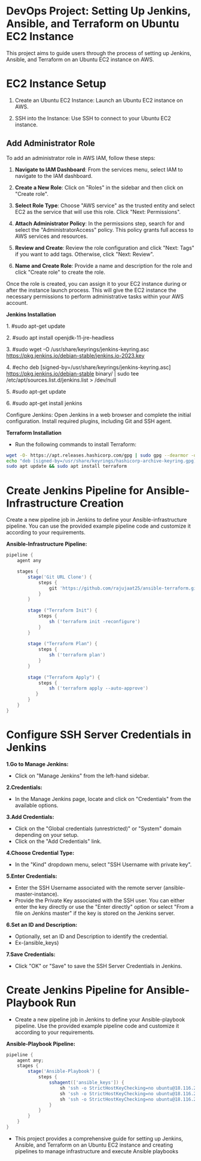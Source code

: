 # DevOps Project: Setting Up Jenkins, Ansible, and Terraform on Ubuntu EC2 Instance
This project aims to guide users through the process of setting up Jenkins, Ansible, and Terraform on an Ubuntu EC2 instance on AWS.

# EC2 Instance Setup

1. Create an Ubuntu EC2 Instance: Launch an Ubuntu EC2 instance on AWS.

2. SSH into the Instance: Use SSH to connect to your Ubuntu EC2 instance.

## Add Administrator Role

To add an administrator role in AWS IAM, follow these steps:

1. **Navigate to IAM Dashboard**: From the services menu, select IAM to navigate to the IAM dashboard.

2. **Create a New Role**: Click on "Roles" in the sidebar and then click on "Create role".

3. **Select Role Type**: Choose "AWS service" as the trusted entity and select EC2 as the service that will use this role. Click "Next: Permissions".

4. **Attach Administrator Policy**: In the permissions step, search for and select the "AdministratorAccess" policy. This policy grants full access to AWS services and resources.

5. **Review and Create**: Review the role configuration and click "Next: Tags" if you want to add tags. Otherwise, click "Next: Review".

6. **Name and Create Role**: Provide a name and description for the role and click "Create role" to create the role.

Once the role is created, you can assign it to your EC2 instance during or after the instance launch process. This will give the EC2 instance the necessary permissions to perform administrative tasks within your AWS account.


**Jenkins Installation**

1\. #sudo apt-get update

2\. #sudo apt install openjdk-11-jre-headless

3\. #sudo wget -O /usr/share/keyrings/jenkins-keyring.asc https://pkg.jenkins.io/debian-stable/jenkins.io-2023.key

4\. #echo deb [signed-by=/usr/share/keyrings/jenkins-keyring.asc] https://pkg.jenkins.io/debian-stable binary/ | sudo tee /etc/apt/sources.list.d/jenkins.list > /dev/null

5\. #sudo apt-get update

6\. #sudo apt-get install jenkins

Configure Jenkins: Open Jenkins in a web browser and complete the initial configuration. Install required plugins, including Git and SSH agent.

**Terraform Installation**
- Run the following commands to install Terraform:
```bash
wget -O- https://apt.releases.hashicorp.com/gpg | sudo gpg --dearmor -o /usr/share/keyrings/hashicorp-archive-keyring.gpg
echo "deb [signed-by=/usr/share/keyrings/hashicorp-archive-keyring.gpg] https://apt.releases.hashicorp.com $(lsb_release -cs) main" | sudo tee /etc/apt/sources.list.d/hashicorp.list
sudo apt update && sudo apt install terraform
```
# Create Jenkins Pipeline for Ansible-Infrastructure Creation
Create a new pipeline job in Jenkins to define your Ansible-infrastructure pipeline. You can use the provided example pipeline code and customize it according to your requirements.

**Ansible-Infrastructure Pipeline:**

```groovy
pipeline {
    agent any

    stages {
        stage('Git URL Clone') {
            steps {
                git 'https://github.com/rajujaat25/ansible-terraform.git'
            }
        }
        
        stage ("Terraform Init") {
            steps {
                sh ('terraform init -reconfigure') 
            }
        }
        
        stage ("Terraform Plan") {
            steps {
                sh ('terraform plan') 
            }
        }
                
        stage ("Terraform Apply") {
            steps {
                sh ('terraform apply --auto-approve') 
           }
        }
    }
}
```
# Configure SSH Server Credentials in Jenkins

**1.Go to Manage Jenkins:**

- Click on "Manage Jenkins" from the left-hand sidebar. 

**2.Credentials:**
- In the Manage Jenkins page, locate and click on "Credentials" from the available options.

**3.Add Credentials:**

- Click on the "Global credentials (unrestricted)" or "System" domain depending on your setup.
- Click on the "Add Credentials" link.

**4.Choose Credential Type:**

- In the "Kind" dropdown menu, select "SSH Username with private key".

**5.Enter Credentials:**
- Enter the SSH Username associated with the remote server (ansible-master-instance).
- Provide the Private Key associated with the SSH user. You can either enter the key directly or use the "Enter directly" option or select "From a file on Jenkins master" if the key is stored on the Jenkins server.

**6.Set an ID and Description:**

- Optionally, set an ID and Description to identify the credential.
- Ex-(ansible_keys)

**7.Save Credentials:**

- Click "OK" or "Save" to save the SSH Server Credentials in Jenkins.

# Create Jenkins Pipeline for Ansible-Playbook Run
- Create a new pipeline job in Jenkins to define your Ansible-playbook pipeline. Use the provided example pipeline code and customize it according to your requirements.

**Ansible-Playbook Pipeline:** 
```groovy
pipeline {
    agent any;
    stages {
        stage('Ansible-Playbook') {
            steps {
                sshagent(['ansible_keys']) {
                    sh 'ssh -o StrictHostKeyChecking=no ubuntu@18.116.23.53 "mkdir -p playbook"'
                    sh 'ssh -o StrictHostKeyChecking=no ubuntu@18.116.23.53 "git clone https://github.com/rajujaat25/ansible-nginx.git /home/ubuntu/playbook"'
                    sh 'ssh -o StrictHostKeyChecking=no ubuntu@18.116.23.53 "ansible-playbook /home/ubuntu/playbook/deploymnet_nginx.yml"'
                }
            }
        }
    }        
}
```
- This project provides a comprehensive guide for setting up Jenkins, Ansible, and Terraform on an Ubuntu EC2 instance and creating pipelines to manage infrastructure and execute Ansible playbooks
